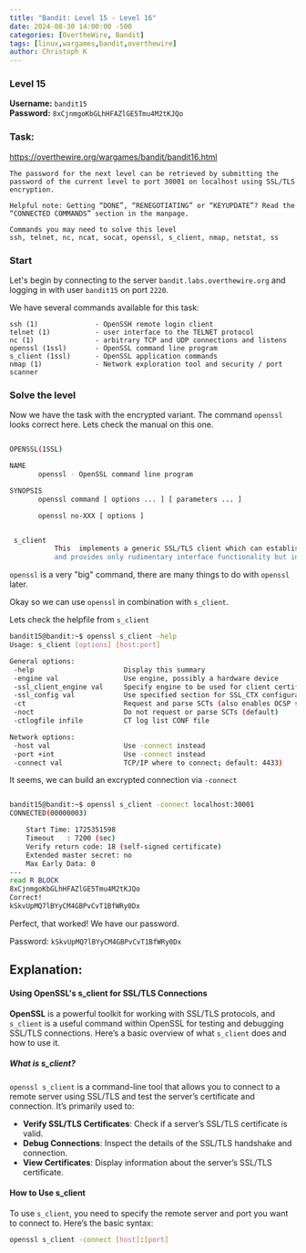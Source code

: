 ```yaml
---
title: "Bandit: Level 15 - Level 16"
date: 2024-08-30 14:00:00 -500 
categories: [OvertheWire, Bandit]
tags: [linux,wargames,bandit,overthewire]
author: Christoph K
---
```


<!-- Change LEVELS -->

### Level 15

**Username:** `bandit15`  
**Password:** `8xCjnmgoKbGLhHFAZlGE5Tmu4M2tKJQo`

### Task:

<!-- PICTURE FROM TASK -->
https://overthewire.org/wargames/bandit/bandit16.html

    The password for the next level can be retrieved by submitting the password of the current level to port 30001 on localhost using SSL/TLS encryption.

    Helpful note: Getting “DONE”, “RENEGOTIATING” or “KEYUPDATE”? Read the “CONNECTED COMMANDS” section in the manpage.

    Commands you may need to solve this level
    ssh, telnet, nc, ncat, socat, openssl, s_client, nmap, netstat, ss

<!-- change username bandit!! -->
### Start

Let's begin by connecting to the server `bandit.labs.overthewire.org` and logging in with user `bandit15` on port `2220`.

We have several commands available for this task:


    ssh (1)              - OpenSSH remote login client
    telnet (1)           - user interface to the TELNET protocol
    nc (1)               - arbitrary TCP and UDP connections and listens
    openssl (1ssl)       - OpenSSL command line program
    s_client (1ssl)      - OpenSSL application commands
    nmap (1)             - Network exploration tool and security / port scanner


<!-- CHANGE COMMANDS IF NECCESSARY -->


### Solve the level

Now we have the task with the encrypted variant. The command `openssl` looks correct here. Lets check the manual on this one.


```bash

OPENSSL(1SSL)                                                                       OpenSSL                                                                      OPENSSL(1SSL)

NAME
       openssl - OpenSSL command line program

SYNOPSIS
       openssl command [ options ... ] [ parameters ... ]

       openssl no-XXX [ options ]


 s_client
           This  implements a generic SSL/TLS client which can establish a transparent connection to a remote server speaking SSL/TLS. It's intended for testing purposes only
           and provides only rudimentary interface functionality but internally uses mostly all functionality of the OpenSSL ssl library.

```

`openssl` is a very "big" command, there are many things to do with `openssl` later. 

Okay so we can use `openssl` in combination with `s_client`.

Lets check the helpfile from `s_client`

```bash
bandit15@bandit:~$ openssl s_client -help
Usage: s_client [options] [host:port]

General options:
 -help                      Display this summary
 -engine val                Use engine, possibly a hardware device
 -ssl_client_engine val     Specify engine to be used for client certificate operations
 -ssl_config val            Use specified section for SSL_CTX configuration
 -ct                        Request and parse SCTs (also enables OCSP stapling)
 -noct                      Do not request or parse SCTs (default)
 -ctlogfile infile          CT log list CONF file

Network options:
 -host val                  Use -connect instead
 -port +int                 Use -connect instead
 -connect val               TCP/IP where to connect; default: 4433)
```

It seems, we can build an excrypted connection via `-connect`


```bash

bandit15@bandit:~$ openssl s_client -connect localhost:30001
CONNECTED(00000003)

    Start Time: 1725351598
    Timeout   : 7200 (sec)
    Verify return code: 18 (self-signed certificate)
    Extended master secret: no
    Max Early Data: 0
---
read R BLOCK
8xCjnmgoKbGLhHFAZlGE5Tmu4M2tKJQo
Correct!
kSkvUpMQ7lBYyCM4GBPvCvT1BfWRy0Dx
```


Perfect, that worked! We have our password.


Password: `kSkvUpMQ7lBYyCM4GBPvCvT1BfWRy0Dx`


## Explanation: 

#### Using OpenSSL's s_client for SSL/TLS Connections

**OpenSSL** is a powerful toolkit for working with SSL/TLS protocols, and `s_client` is a useful command within OpenSSL for testing and debugging SSL/TLS connections. Here’s a basic overview of what `s_client` does and how to use it.

##### **What is s_client?**

`openssl s_client` is a command-line tool that allows you to connect to a remote server using SSL/TLS and test the server’s certificate and connection. It’s primarily used to:

- **Verify SSL/TLS Certificates**: Check if a server’s SSL/TLS certificate is valid.
- **Debug Connections**: Inspect the details of the SSL/TLS handshake and connection.
- **View Certificates**: Display information about the server’s SSL/TLS certificate.

#### **How to Use s_client**

To use `s_client`, you need to specify the remote server and port you want to connect to. Here’s the basic syntax:

```bash
openssl s_client -connect [host]:[port]
```